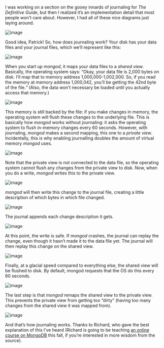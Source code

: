 I was working on a section on the gooey innards of journaling for *The Definitive Guide*, but then I realized it’s an implementation detail that most people won’t care about. However, I had all of these nice diagrams just laying around.

![image](.\img\1.jpg)

 Good idea, Patrick! So, how does journaling work? Your disk has your data files and your journal files, which we’ll represent like this:

![image](.\img\2.png)

 When you start up *mongod*, it maps your data files to a *shared view*. Basically, the operating system says: “Okay, your data file is 2,000 bytes on disk. I’ll map that to memory address 1,000,000-1,002,000. So, if you read the memory at memory address 1,000,042, you’ll be getting the 42nd byte of the file.“ (Also, the data won’t necessary be loaded until you actually access that memory.)

![image](.\img\3.png)

This memory is still backed by the file: if you make changes in memory, the operating system will flush these changes to the underlying file. This is basically how *mongod* works without journaling: it asks the operating system to flush in-memory changes every 60 seconds. However, with journaling, *mongod* makes a second mapping, this one to a *private view*. Incidentally, this is why enabling journalling doubles the amount of virtual memory *mongod* uses.

![image](.\img\4.png)

Note that the private view is not connected to the data file, so the operating system cannot flush any changes from the private view to disk. Now, when you do a write, *mongod* writes this to the private view.

![image](.\img\5.png) 

*mongod* will then write this change to the journal file, creating a little description of which bytes in which file changed.

![image](.\img\6.png)

The journal appends each change description it gets.

![image](.\img\7.png)

At this point, the write is safe. If *mongod* crashes, the journal can replay the change, even though it hasn’t made it to the data file yet. The journal will then replay this change on the shared view.

![image](.\img\8.png)

Finally, at a glacial speed compared to everything else, the shared view will be flushed to disk. By default, mongod requests that the OS do this every 60 seconds.

![image](.\img\9.png)

The last step is that *mongod* remaps the shared view to the private view. This prevents the private view from getting too “dirty” (having too many changes from the shared view it was mapped from).

![image](.\img\10.png)

And that’s how journaling works. Thanks to Richard, who gave the best explanation of this I’ve heard (Richard is going to be teaching [an online course on MongoDB](http://education.10gen.com/courses/10gen/M101/2012_Fall/about) this fall, if you’re interested in more wisdom from the source).